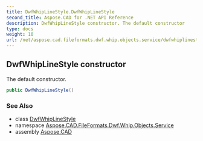 ```yaml
---
title: DwfWhipLineStyle.DwfWhipLineStyle
second_title: Aspose.CAD for .NET API Reference
description: DwfWhipLineStyle constructor. The default constructor
type: docs
weight: 10
url: /net/aspose.cad.fileformats.dwf.whip.objects.service/dwfwhiplinestyle/dwfwhiplinestyle/
---
```

## DwfWhipLineStyle constructor

The default constructor.

```csharp
public DwfWhipLineStyle()
```

### See Also

* class [DwfWhipLineStyle](../)
* namespace [Aspose.CAD.FileFormats.Dwf.Whip.Objects.Service](../../../aspose.cad.fileformats.dwf.whip.objects.service/)
* assembly [Aspose.CAD](../../../)


